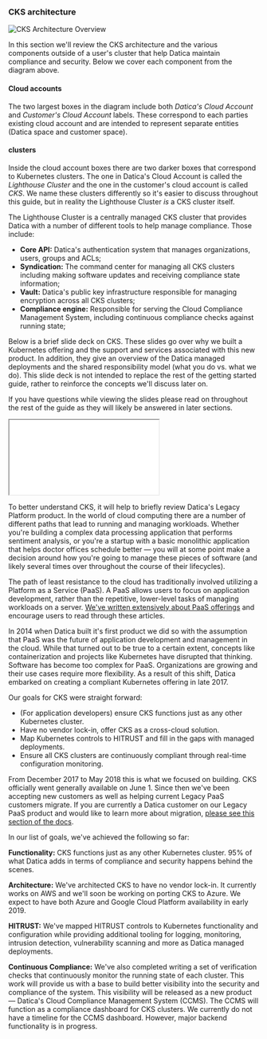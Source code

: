 ### CKS architecture

![CKS Architecture Overview](/assets/img/CKS_Architecture_V1.png)

In this section we'll review the CKS architecture and the various components outside of a user's cluster that help Datica maintain compliance and security. Below we cover each component from the diagram above.

#### Cloud accounts

The two largest boxes in the diagram include both _Datica's Cloud Account_ and _Customer's Cloud Account_ labels. These correspond to each parties existing cloud account and are intended to represent separate entities (Datica space and customer space).

#### clusters

Inside the cloud account boxes there are two darker boxes that correspond to Kubernetes clusters. The one in Datica's Cloud Account is called the _Lighthouse Cluster_ and the one in the customer's cloud account is called _CKS_. We name these clusters differently so it's easier to discuss throughout this guide, but in reality the Lighthouse Cluster _is_ a CKS cluster itself.

The Lighthouse Cluster is a centrally managed CKS cluster that provides Datica with a number of different tools to help manage compliance. Those include:

- **Core API:** Datica's authentication system that manages organizations, users, groups and ACLs;
- **Syndication:** The command center for managing all CKS clusters including making software updates and receiving compliance state information;
- **Vault:** Datica's public key infrastructure responsible for managing encryption across all CKS clusters;
- **Compliance engine:** Responsible for serving the Cloud Compliance Management System, including continuous compliance checks against running state;

Below is a brief slide deck on CKS. These slides go over why we built a Kubernetes offering and the support and services associated with this new product. In addition, they give an overview of the Datica managed deployments and the shared responsibility model (what you do vs. what we do). This slide deck is not intended to replace the rest of the getting started guide, rather to reinforce the concepts we'll discuss later on.

If you have questions while viewing the slides please read on throughout the rest of the guide as they will likely be answered in later sections.

<iframe src="//www.slideshare.net/slideshow/embed_code/key/AM4hBy1SalVT5X" allowfullscreen></iframe>

To better understand CKS, it will help to briefly review Datica's Legacy Platform product. In the world of cloud computing there are a number of different paths that lead to running and managing workloads. Whether you're building a complex data processing application that performs sentiment analysis, or you're a startup with a basic monolithic application that helps doctor offices schedule better — you will at some point make a decision around how you're going to manage these pieces of software (and likely several times over throughout the course of their lifecycles).

The path of least resistance to the cloud has traditionally involved utilizing a Platform as a Service (PaaS). A PaaS allows users to focus on application development, rather than the repetitive, lower-level tasks of managing workloads on a server. [We've written extensively about PaaS offerings](https://datica.com/blog/kubernetes-vs-paas/) and encourage users to read through these articles.

In 2014 when Datica built it's first product we did so with the assumption that PaaS was the future of application development and management in the cloud. While that turned out to be true to a certain extent, concepts like containerization and projects like Kubernetes have disrupted that thinking. Software has become too complex for PaaS. Organizations are growing and their use cases require more flexibility. As a result of this shift, Datica embarked on creating a compliant Kubernetes offering in late 2017.

Our goals for CKS were straight forward:

- (For application developers) ensure CKS functions just as any other Kubernetes cluster.
- Have no vendor lock-in, offer CKS as a cross-cloud solution.
- Map Kubernetes controls to HITRUST and fill in the gaps with managed deployments.
- Ensure all CKS clusters are continuously compliant through real-time configuration monitoring.

From December 2017 to May 2018 this is what we focused on building. CKS officially went generally available on June 1. Since then we've been accepting new customers as well as helping current Legacy PaaS customers migrate. If you are currently a Datica customer on our Legacy PaaS product and would like to learn more about migration, [please see this section of the docs](TODO).

In our list of goals, we've achieved the following so far:

**Functionality:** CKS functions just as any other Kubernetes cluster. 95% of what Datica adds in terms of compliance and security happens behind the scenes.

**Architecture:** We've architected CKS to have no vendor lock-in. It currently works on AWS and we'll soon be working on porting CKS to Azure. We expect to have both Azure and Google Cloud Platform availability in early 2019.

**HITRUST:** We've mapped HITRUST controls to Kubernetes functionality and configuration while providing additional tooling for logging, monitoring, intrusion detection, vulnerability scanning and more as Datica managed deployments.

**Continuous Compliance:** We've also completed writing a set of verification checks that continuously monitor the running state of each cluster. This work will provide us with a base to build better visibility into the security and compliance of the system. This visibility will be released as a new product — Datica's Cloud Compliance Management System (CCMS). The CCMS will function as a compliance dashboard for CKS clusters. We currently do not have a timeline for the CCMS dashboard. However, major backend functionality is in progress.
